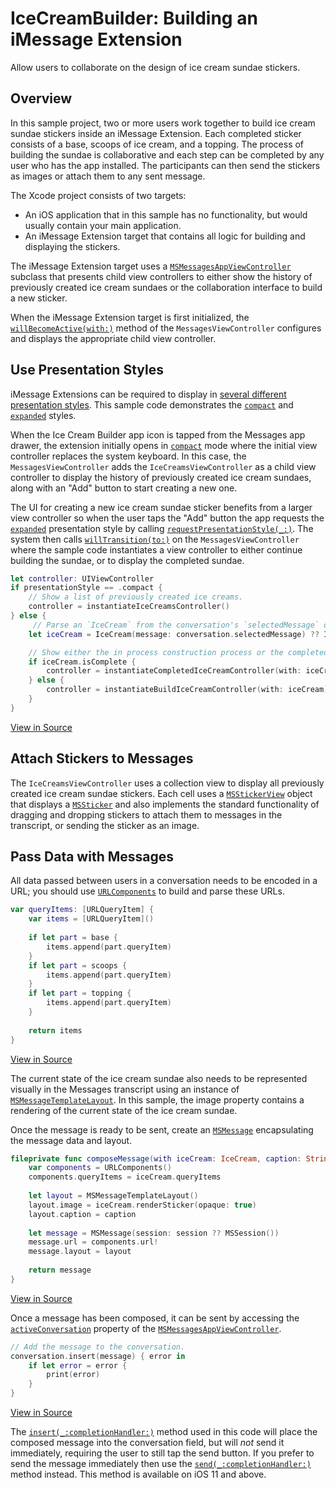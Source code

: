 # IceCreamBuilder: Building an iMessage Extension

Allow users to collaborate on the design of ice cream sundae stickers.

## Overview

In this sample project, two or more users work together to build ice cream sundae stickers inside an iMessage Extension. Each completed sticker consists of a base, scoops of ice cream, and a topping. The process of building the sundae is collaborative and each step can be completed by any user who has the app installed. The participants can then send the stickers as images or attach them to any sent message. 

The Xcode project consists of two targets:

* An iOS application that in this sample has no functionality, but would usually contain your main application.
* An iMessage Extension target that contains all logic for building and displaying the stickers.

The iMessage Extension target uses a [`MSMessagesAppViewController`](https://developer.apple.com/documentation/messages/msmessagesappviewcontroller) subclass that presents child view controllers to either show the history of previously created ice cream sundaes or the collaboration interface to build a new sticker.

When the iMessage Extension target is first initialized, the [`willBecomeActive(with:)`](https://developer.apple.com/documentation/messages/msmessagesappviewcontroller/willbecomeactive(with:)) method of the `MessagesViewController` configures and displays the appropriate child view controller.

## Use Presentation Styles

iMessage Extensions can be required to display in [several different presentation styles](https://developer.apple.com/documentation/messages/msmessagesapppresentationstyle). This sample code demonstrates the [`compact`](https://developer.apple.com/documentation/messages/msmessagesapppresentationstyle/compact) and [`expanded`](https://developer.apple.com/documentation/messages/msmessagesapppresentationstyle/expanded) styles. 

When the Ice Cream Builder app icon is tapped from the Messages app drawer, the extension initially opens in [`compact`](https://developer.apple.com/documentation/messages/msmessagesapppresentationstyle/compact) mode where the initial view controller replaces the system keyboard. In this case, the `MessagesViewController` adds the `IceCreamsViewController` as a child view controller to display the history of previously created ice cream sundaes, along with an "Add" button to start creating a new one.

The UI for creating a new ice cream sundae sticker benefits from a larger view controller so when the user taps the "Add" button the app requests the [`expanded`](https://developer.apple.com/documentation/messages/msmessagesapppresentationstyle/expanded) presentation style by calling [`requestPresentationStyle(_:)`](https://developer.apple.com/documentation/messages/msmessagesappviewcontroller/requestpresentationstyle(_:)). The system then calls [`willTransition(to:)`](https://developer.apple.com/documentation/messages/msmessagesappviewcontroller/willtransition(to:)) on the `MessagesViewController` where the sample code instantiates a view controller to either continue building the sundae, or to display the completed sundae.

``` swift
let controller: UIViewController
if presentationStyle == .compact {
    // Show a list of previously created ice creams.
    controller = instantiateIceCreamsController()
} else {
     // Parse an `IceCream` from the conversation's `selectedMessage` or create a new `IceCream`.
    let iceCream = IceCream(message: conversation.selectedMessage) ?? IceCream()

    // Show either the in process construction process or the completed ice cream.
    if iceCream.isComplete {
        controller = instantiateCompletedIceCreamController(with: iceCream)
    } else {
        controller = instantiateBuildIceCreamController(with: iceCream)
    }
}
```
[View in Source](x-source-tag://PresentViewController)

## Attach Stickers to Messages

The `IceCreamsViewController` uses a collection view to display all previously created ice cream sundae stickers. Each cell uses a [`MSStickerView`](https://developer.apple.com/documentation/messages/msstickerview) object that displays a [`MSSticker`](https://developer.apple.com/documentation/messages/mssticker) and also implements the standard functionality of dragging and dropping stickers to attach them to messages in the transcript, or sending the sticker as an image.

## Pass Data with Messages

All data passed between users in a conversation needs to be encoded in a URL; you should use [`URLComponents`](https://developer.apple.com/documentation/foundation/urlcomponents) to build and parse these URLs.

``` swift
var queryItems: [URLQueryItem] {
    var items = [URLQueryItem]()
    
    if let part = base {
        items.append(part.queryItem)
    }
    if let part = scoops {
        items.append(part.queryItem)
    }
    if let part = topping {
        items.append(part.queryItem)
    }
    
    return items
}
```
[View in Source](x-source-tag://QueryItems)

The current state of the ice cream sundae also needs to be represented visually in the Messages transcript using an instance of [`MSMessageTemplateLayout`](https://developer.apple.com/documentation/messages/msmessagetemplatelayout). In this sample, the image property contains a rendering of the current state of the ice cream sundae. 

Once the message is ready to be sent, create an [`MSMessage`](https://developer.apple.com/documentation/messages/msmessage) encapsulating the message data and layout. 

``` swift
fileprivate func composeMessage(with iceCream: IceCream, caption: String, session: MSSession? = nil) -> MSMessage {
    var components = URLComponents()
    components.queryItems = iceCream.queryItems
    
    let layout = MSMessageTemplateLayout()
    layout.image = iceCream.renderSticker(opaque: true)
    layout.caption = caption
    
    let message = MSMessage(session: session ?? MSSession())
    message.url = components.url!
    message.layout = layout
    
    return message
}
```
[View in Source](x-source-tag://ComposeMessage)

Once a message has been composed, it can be sent by accessing the [`activeConversation`](https://developer.apple.com/documentation/messages/msmessagesappviewcontroller/activeconversation) property of the [`MSMessagesAppViewController`](https://developer.apple.com/documentation/messages/msmessagesappviewcontroller).

``` swift
// Add the message to the conversation.
conversation.insert(message) { error in
    if let error = error {
        print(error)
    }
}
```
[View in Source](x-source-tag://InsertMessageInConversation)

The [`insert(_:completionHandler:)`](https://developer.apple.com/documentation/messages/msconversation/insert(_:completionhandler:)-3g248) method used in this code will place the composed message into the conversation field, but will *not* send it immediately, requiring the user to still tap the send button. If you prefer to send the message immediately then use the [`send(_:completionHandler:)`](https://developer.apple.com/documentation/messages/msconversation/send(_:completionhandler:)-9krz) method instead. This method is available on iOS 11 and above.
